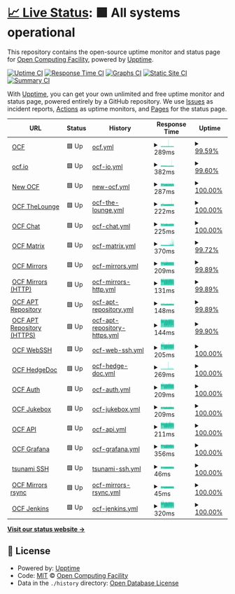 # [📈 Live Status](https://ocf.github.io/ocfuptime): <!--live status--> **🟩 All systems operational**

This repository contains the open-source uptime monitor and status page for [Open Computing Facility](https://ocf.berkeley.edu), powered by [Upptime](https://github.com/upptime/upptime).

[![Uptime CI](https://github.com/ocf/ocfuptime/workflows/Uptime%20CI/badge.svg)](https://github.com/ocf/ocfuptime/actions?query=workflow%3A%22Uptime+CI%22)
[![Response Time CI](https://github.com/ocf/ocfuptime/workflows/Response%20Time%20CI/badge.svg)](https://github.com/ocf/ocfuptime/actions?query=workflow%3A%22Response+Time+CI%22)
[![Graphs CI](https://github.com/ocf/ocfuptime/workflows/Graphs%20CI/badge.svg)](https://github.com/ocf/ocfuptime/actions?query=workflow%3A%22Graphs+CI%22)
[![Static Site CI](https://github.com/ocf/ocfuptime/workflows/Static%20Site%20CI/badge.svg)](https://github.com/ocf/ocfuptime/actions?query=workflow%3A%22Static+Site+CI%22)
[![Summary CI](https://github.com/ocf/ocfuptime/workflows/Summary%20CI/badge.svg)](https://github.com/ocf/ocfuptime/actions?query=workflow%3A%22Summary+CI%22)

With [Upptime](https://upptime.js.org), you can get your own unlimited and free uptime monitor and status page, powered entirely by a GitHub repository. We use [Issues](https://github.com/ocf/ocfuptime/issues) as incident reports, [Actions](https://github.com/ocf/ocfuptime/actions) as uptime monitors, and [Pages](https://ocf.github.io/ocfuptime) for the status page.

<!--start: status pages-->
<!-- This summary is generated by Upptime (https://github.com/upptime/upptime) -->
<!-- Do not edit this manually, your changes will be overwritten -->
<!-- prettier-ignore -->
| URL | Status | History | Response Time | Uptime |
| --- | ------ | ------- | ------------- | ------ |
| <img alt="" src="https://favicons.githubusercontent.com/www.ocf.berkeley.edu" height="13"> [OCF](https://www.ocf.berkeley.edu) | 🟩 Up | [ocf.yml](https://github.com/ocf/ocfuptime/commits/HEAD/history/ocf.yml) | <details><summary><img alt="Response time graph" src="./graphs/ocf/response-time-week.png" height="20"> 289ms</summary><br><a href="https://ocf.github.io/ocfuptime/history/ocf"><img alt="Response time 292" src="https://img.shields.io/endpoint?url=https%3A%2F%2Fraw.githubusercontent.com%2Focf%2Focfuptime%2FHEAD%2Fapi%2Focf%2Fresponse-time.json"></a><br><a href="https://ocf.github.io/ocfuptime/history/ocf"><img alt="24-hour response time 273" src="https://img.shields.io/endpoint?url=https%3A%2F%2Fraw.githubusercontent.com%2Focf%2Focfuptime%2FHEAD%2Fapi%2Focf%2Fresponse-time-day.json"></a><br><a href="https://ocf.github.io/ocfuptime/history/ocf"><img alt="7-day response time 289" src="https://img.shields.io/endpoint?url=https%3A%2F%2Fraw.githubusercontent.com%2Focf%2Focfuptime%2FHEAD%2Fapi%2Focf%2Fresponse-time-week.json"></a><br><a href="https://ocf.github.io/ocfuptime/history/ocf"><img alt="30-day response time 292" src="https://img.shields.io/endpoint?url=https%3A%2F%2Fraw.githubusercontent.com%2Focf%2Focfuptime%2FHEAD%2Fapi%2Focf%2Fresponse-time-month.json"></a><br><a href="https://ocf.github.io/ocfuptime/history/ocf"><img alt="1-year response time 292" src="https://img.shields.io/endpoint?url=https%3A%2F%2Fraw.githubusercontent.com%2Focf%2Focfuptime%2FHEAD%2Fapi%2Focf%2Fresponse-time-year.json"></a></details> | <details><summary><a href="https://ocf.github.io/ocfuptime/history/ocf">99.59%</a></summary><a href="https://ocf.github.io/ocfuptime/history/ocf"><img alt="All-time uptime 99.77%" src="https://img.shields.io/endpoint?url=https%3A%2F%2Fraw.githubusercontent.com%2Focf%2Focfuptime%2FHEAD%2Fapi%2Focf%2Fuptime.json"></a><br><a href="https://ocf.github.io/ocfuptime/history/ocf"><img alt="24-hour uptime 100.00%" src="https://img.shields.io/endpoint?url=https%3A%2F%2Fraw.githubusercontent.com%2Focf%2Focfuptime%2FHEAD%2Fapi%2Focf%2Fuptime-day.json"></a><br><a href="https://ocf.github.io/ocfuptime/history/ocf"><img alt="7-day uptime 99.59%" src="https://img.shields.io/endpoint?url=https%3A%2F%2Fraw.githubusercontent.com%2Focf%2Focfuptime%2FHEAD%2Fapi%2Focf%2Fuptime-week.json"></a><br><a href="https://ocf.github.io/ocfuptime/history/ocf"><img alt="30-day uptime 99.77%" src="https://img.shields.io/endpoint?url=https%3A%2F%2Fraw.githubusercontent.com%2Focf%2Focfuptime%2FHEAD%2Fapi%2Focf%2Fuptime-month.json"></a><br><a href="https://ocf.github.io/ocfuptime/history/ocf"><img alt="1-year uptime 99.77%" src="https://img.shields.io/endpoint?url=https%3A%2F%2Fraw.githubusercontent.com%2Focf%2Focfuptime%2FHEAD%2Fapi%2Focf%2Fuptime-year.json"></a></details>
| <img alt="" src="https://favicons.githubusercontent.com/ocf.io" height="13"> [ocf.io](https://ocf.io) | 🟩 Up | [ocf-io.yml](https://github.com/ocf/ocfuptime/commits/HEAD/history/ocf-io.yml) | <details><summary><img alt="Response time graph" src="./graphs/ocf-io/response-time-week.png" height="20"> 382ms</summary><br><a href="https://ocf.github.io/ocfuptime/history/ocf-io"><img alt="Response time 388" src="https://img.shields.io/endpoint?url=https%3A%2F%2Fraw.githubusercontent.com%2Focf%2Focfuptime%2FHEAD%2Fapi%2Focf-io%2Fresponse-time.json"></a><br><a href="https://ocf.github.io/ocfuptime/history/ocf-io"><img alt="24-hour response time 355" src="https://img.shields.io/endpoint?url=https%3A%2F%2Fraw.githubusercontent.com%2Focf%2Focfuptime%2FHEAD%2Fapi%2Focf-io%2Fresponse-time-day.json"></a><br><a href="https://ocf.github.io/ocfuptime/history/ocf-io"><img alt="7-day response time 382" src="https://img.shields.io/endpoint?url=https%3A%2F%2Fraw.githubusercontent.com%2Focf%2Focfuptime%2FHEAD%2Fapi%2Focf-io%2Fresponse-time-week.json"></a><br><a href="https://ocf.github.io/ocfuptime/history/ocf-io"><img alt="30-day response time 388" src="https://img.shields.io/endpoint?url=https%3A%2F%2Fraw.githubusercontent.com%2Focf%2Focfuptime%2FHEAD%2Fapi%2Focf-io%2Fresponse-time-month.json"></a><br><a href="https://ocf.github.io/ocfuptime/history/ocf-io"><img alt="1-year response time 388" src="https://img.shields.io/endpoint?url=https%3A%2F%2Fraw.githubusercontent.com%2Focf%2Focfuptime%2FHEAD%2Fapi%2Focf-io%2Fresponse-time-year.json"></a></details> | <details><summary><a href="https://ocf.github.io/ocfuptime/history/ocf-io">99.60%</a></summary><a href="https://ocf.github.io/ocfuptime/history/ocf-io"><img alt="All-time uptime 99.78%" src="https://img.shields.io/endpoint?url=https%3A%2F%2Fraw.githubusercontent.com%2Focf%2Focfuptime%2FHEAD%2Fapi%2Focf-io%2Fuptime.json"></a><br><a href="https://ocf.github.io/ocfuptime/history/ocf-io"><img alt="24-hour uptime 100.00%" src="https://img.shields.io/endpoint?url=https%3A%2F%2Fraw.githubusercontent.com%2Focf%2Focfuptime%2FHEAD%2Fapi%2Focf-io%2Fuptime-day.json"></a><br><a href="https://ocf.github.io/ocfuptime/history/ocf-io"><img alt="7-day uptime 99.60%" src="https://img.shields.io/endpoint?url=https%3A%2F%2Fraw.githubusercontent.com%2Focf%2Focfuptime%2FHEAD%2Fapi%2Focf-io%2Fuptime-week.json"></a><br><a href="https://ocf.github.io/ocfuptime/history/ocf-io"><img alt="30-day uptime 99.78%" src="https://img.shields.io/endpoint?url=https%3A%2F%2Fraw.githubusercontent.com%2Focf%2Focfuptime%2FHEAD%2Fapi%2Focf-io%2Fuptime-month.json"></a><br><a href="https://ocf.github.io/ocfuptime/history/ocf-io"><img alt="1-year uptime 99.78%" src="https://img.shields.io/endpoint?url=https%3A%2F%2Fraw.githubusercontent.com%2Focf%2Focfuptime%2FHEAD%2Fapi%2Focf-io%2Fuptime-year.json"></a></details>
| <img alt="" src="https://favicons.githubusercontent.com/new.ocf.berkeley.edu" height="13"> [New OCF](https://new.ocf.berkeley.edu) | 🟩 Up | [new-ocf.yml](https://github.com/ocf/ocfuptime/commits/HEAD/history/new-ocf.yml) | <details><summary><img alt="Response time graph" src="./graphs/new-ocf/response-time-week.png" height="20"> 287ms</summary><br><a href="https://ocf.github.io/ocfuptime/history/new-ocf"><img alt="Response time 296" src="https://img.shields.io/endpoint?url=https%3A%2F%2Fraw.githubusercontent.com%2Focf%2Focfuptime%2FHEAD%2Fapi%2Fnew-ocf%2Fresponse-time.json"></a><br><a href="https://ocf.github.io/ocfuptime/history/new-ocf"><img alt="24-hour response time 283" src="https://img.shields.io/endpoint?url=https%3A%2F%2Fraw.githubusercontent.com%2Focf%2Focfuptime%2FHEAD%2Fapi%2Fnew-ocf%2Fresponse-time-day.json"></a><br><a href="https://ocf.github.io/ocfuptime/history/new-ocf"><img alt="7-day response time 287" src="https://img.shields.io/endpoint?url=https%3A%2F%2Fraw.githubusercontent.com%2Focf%2Focfuptime%2FHEAD%2Fapi%2Fnew-ocf%2Fresponse-time-week.json"></a><br><a href="https://ocf.github.io/ocfuptime/history/new-ocf"><img alt="30-day response time 296" src="https://img.shields.io/endpoint?url=https%3A%2F%2Fraw.githubusercontent.com%2Focf%2Focfuptime%2FHEAD%2Fapi%2Fnew-ocf%2Fresponse-time-month.json"></a><br><a href="https://ocf.github.io/ocfuptime/history/new-ocf"><img alt="1-year response time 296" src="https://img.shields.io/endpoint?url=https%3A%2F%2Fraw.githubusercontent.com%2Focf%2Focfuptime%2FHEAD%2Fapi%2Fnew-ocf%2Fresponse-time-year.json"></a></details> | <details><summary><a href="https://ocf.github.io/ocfuptime/history/new-ocf">100.00%</a></summary><a href="https://ocf.github.io/ocfuptime/history/new-ocf"><img alt="All-time uptime 100.00%" src="https://img.shields.io/endpoint?url=https%3A%2F%2Fraw.githubusercontent.com%2Focf%2Focfuptime%2FHEAD%2Fapi%2Fnew-ocf%2Fuptime.json"></a><br><a href="https://ocf.github.io/ocfuptime/history/new-ocf"><img alt="24-hour uptime 100.00%" src="https://img.shields.io/endpoint?url=https%3A%2F%2Fraw.githubusercontent.com%2Focf%2Focfuptime%2FHEAD%2Fapi%2Fnew-ocf%2Fuptime-day.json"></a><br><a href="https://ocf.github.io/ocfuptime/history/new-ocf"><img alt="7-day uptime 100.00%" src="https://img.shields.io/endpoint?url=https%3A%2F%2Fraw.githubusercontent.com%2Focf%2Focfuptime%2FHEAD%2Fapi%2Fnew-ocf%2Fuptime-week.json"></a><br><a href="https://ocf.github.io/ocfuptime/history/new-ocf"><img alt="30-day uptime 100.00%" src="https://img.shields.io/endpoint?url=https%3A%2F%2Fraw.githubusercontent.com%2Focf%2Focfuptime%2FHEAD%2Fapi%2Fnew-ocf%2Fuptime-month.json"></a><br><a href="https://ocf.github.io/ocfuptime/history/new-ocf"><img alt="1-year uptime 100.00%" src="https://img.shields.io/endpoint?url=https%3A%2F%2Fraw.githubusercontent.com%2Focf%2Focfuptime%2FHEAD%2Fapi%2Fnew-ocf%2Fuptime-year.json"></a></details>
| <img alt="" src="https://favicons.githubusercontent.com/irc.ocf.berkeley.edu" height="13"> [OCF TheLounge](https://irc.ocf.berkeley.edu) | 🟩 Up | [ocf-the-lounge.yml](https://github.com/ocf/ocfuptime/commits/HEAD/history/ocf-the-lounge.yml) | <details><summary><img alt="Response time graph" src="./graphs/ocf-the-lounge/response-time-week.png" height="20"> 222ms</summary><br><a href="https://ocf.github.io/ocfuptime/history/ocf-the-lounge"><img alt="Response time 228" src="https://img.shields.io/endpoint?url=https%3A%2F%2Fraw.githubusercontent.com%2Focf%2Focfuptime%2FHEAD%2Fapi%2Focf-the-lounge%2Fresponse-time.json"></a><br><a href="https://ocf.github.io/ocfuptime/history/ocf-the-lounge"><img alt="24-hour response time 206" src="https://img.shields.io/endpoint?url=https%3A%2F%2Fraw.githubusercontent.com%2Focf%2Focfuptime%2FHEAD%2Fapi%2Focf-the-lounge%2Fresponse-time-day.json"></a><br><a href="https://ocf.github.io/ocfuptime/history/ocf-the-lounge"><img alt="7-day response time 222" src="https://img.shields.io/endpoint?url=https%3A%2F%2Fraw.githubusercontent.com%2Focf%2Focfuptime%2FHEAD%2Fapi%2Focf-the-lounge%2Fresponse-time-week.json"></a><br><a href="https://ocf.github.io/ocfuptime/history/ocf-the-lounge"><img alt="30-day response time 228" src="https://img.shields.io/endpoint?url=https%3A%2F%2Fraw.githubusercontent.com%2Focf%2Focfuptime%2FHEAD%2Fapi%2Focf-the-lounge%2Fresponse-time-month.json"></a><br><a href="https://ocf.github.io/ocfuptime/history/ocf-the-lounge"><img alt="1-year response time 228" src="https://img.shields.io/endpoint?url=https%3A%2F%2Fraw.githubusercontent.com%2Focf%2Focfuptime%2FHEAD%2Fapi%2Focf-the-lounge%2Fresponse-time-year.json"></a></details> | <details><summary><a href="https://ocf.github.io/ocfuptime/history/ocf-the-lounge">100.00%</a></summary><a href="https://ocf.github.io/ocfuptime/history/ocf-the-lounge"><img alt="All-time uptime 100.00%" src="https://img.shields.io/endpoint?url=https%3A%2F%2Fraw.githubusercontent.com%2Focf%2Focfuptime%2FHEAD%2Fapi%2Focf-the-lounge%2Fuptime.json"></a><br><a href="https://ocf.github.io/ocfuptime/history/ocf-the-lounge"><img alt="24-hour uptime 100.00%" src="https://img.shields.io/endpoint?url=https%3A%2F%2Fraw.githubusercontent.com%2Focf%2Focfuptime%2FHEAD%2Fapi%2Focf-the-lounge%2Fuptime-day.json"></a><br><a href="https://ocf.github.io/ocfuptime/history/ocf-the-lounge"><img alt="7-day uptime 100.00%" src="https://img.shields.io/endpoint?url=https%3A%2F%2Fraw.githubusercontent.com%2Focf%2Focfuptime%2FHEAD%2Fapi%2Focf-the-lounge%2Fuptime-week.json"></a><br><a href="https://ocf.github.io/ocfuptime/history/ocf-the-lounge"><img alt="30-day uptime 100.00%" src="https://img.shields.io/endpoint?url=https%3A%2F%2Fraw.githubusercontent.com%2Focf%2Focfuptime%2FHEAD%2Fapi%2Focf-the-lounge%2Fuptime-month.json"></a><br><a href="https://ocf.github.io/ocfuptime/history/ocf-the-lounge"><img alt="1-year uptime 100.00%" src="https://img.shields.io/endpoint?url=https%3A%2F%2Fraw.githubusercontent.com%2Focf%2Focfuptime%2FHEAD%2Fapi%2Focf-the-lounge%2Fuptime-year.json"></a></details>
| <img alt="" src="https://favicons.githubusercontent.com/chat.ocf.berkeley.edu" height="13"> [OCF Chat](https://chat.ocf.berkeley.edu) | 🟩 Up | [ocf-chat.yml](https://github.com/ocf/ocfuptime/commits/HEAD/history/ocf-chat.yml) | <details><summary><img alt="Response time graph" src="./graphs/ocf-chat/response-time-week.png" height="20"> 225ms</summary><br><a href="https://ocf.github.io/ocfuptime/history/ocf-chat"><img alt="Response time 230" src="https://img.shields.io/endpoint?url=https%3A%2F%2Fraw.githubusercontent.com%2Focf%2Focfuptime%2FHEAD%2Fapi%2Focf-chat%2Fresponse-time.json"></a><br><a href="https://ocf.github.io/ocfuptime/history/ocf-chat"><img alt="24-hour response time 217" src="https://img.shields.io/endpoint?url=https%3A%2F%2Fraw.githubusercontent.com%2Focf%2Focfuptime%2FHEAD%2Fapi%2Focf-chat%2Fresponse-time-day.json"></a><br><a href="https://ocf.github.io/ocfuptime/history/ocf-chat"><img alt="7-day response time 225" src="https://img.shields.io/endpoint?url=https%3A%2F%2Fraw.githubusercontent.com%2Focf%2Focfuptime%2FHEAD%2Fapi%2Focf-chat%2Fresponse-time-week.json"></a><br><a href="https://ocf.github.io/ocfuptime/history/ocf-chat"><img alt="30-day response time 230" src="https://img.shields.io/endpoint?url=https%3A%2F%2Fraw.githubusercontent.com%2Focf%2Focfuptime%2FHEAD%2Fapi%2Focf-chat%2Fresponse-time-month.json"></a><br><a href="https://ocf.github.io/ocfuptime/history/ocf-chat"><img alt="1-year response time 230" src="https://img.shields.io/endpoint?url=https%3A%2F%2Fraw.githubusercontent.com%2Focf%2Focfuptime%2FHEAD%2Fapi%2Focf-chat%2Fresponse-time-year.json"></a></details> | <details><summary><a href="https://ocf.github.io/ocfuptime/history/ocf-chat">100.00%</a></summary><a href="https://ocf.github.io/ocfuptime/history/ocf-chat"><img alt="All-time uptime 100.00%" src="https://img.shields.io/endpoint?url=https%3A%2F%2Fraw.githubusercontent.com%2Focf%2Focfuptime%2FHEAD%2Fapi%2Focf-chat%2Fuptime.json"></a><br><a href="https://ocf.github.io/ocfuptime/history/ocf-chat"><img alt="24-hour uptime 100.00%" src="https://img.shields.io/endpoint?url=https%3A%2F%2Fraw.githubusercontent.com%2Focf%2Focfuptime%2FHEAD%2Fapi%2Focf-chat%2Fuptime-day.json"></a><br><a href="https://ocf.github.io/ocfuptime/history/ocf-chat"><img alt="7-day uptime 100.00%" src="https://img.shields.io/endpoint?url=https%3A%2F%2Fraw.githubusercontent.com%2Focf%2Focfuptime%2FHEAD%2Fapi%2Focf-chat%2Fuptime-week.json"></a><br><a href="https://ocf.github.io/ocfuptime/history/ocf-chat"><img alt="30-day uptime 100.00%" src="https://img.shields.io/endpoint?url=https%3A%2F%2Fraw.githubusercontent.com%2Focf%2Focfuptime%2FHEAD%2Fapi%2Focf-chat%2Fuptime-month.json"></a><br><a href="https://ocf.github.io/ocfuptime/history/ocf-chat"><img alt="1-year uptime 100.00%" src="https://img.shields.io/endpoint?url=https%3A%2F%2Fraw.githubusercontent.com%2Focf%2Focfuptime%2FHEAD%2Fapi%2Focf-chat%2Fuptime-year.json"></a></details>
| <img alt="" src="https://favicons.githubusercontent.com/matrix.ocf.berkeley.edu" height="13"> [OCF Matrix](https://matrix.ocf.berkeley.edu) | 🟩 Up | [ocf-matrix.yml](https://github.com/ocf/ocfuptime/commits/HEAD/history/ocf-matrix.yml) | <details><summary><img alt="Response time graph" src="./graphs/ocf-matrix/response-time-week.png" height="20"> 370ms</summary><br><a href="https://ocf.github.io/ocfuptime/history/ocf-matrix"><img alt="Response time 359" src="https://img.shields.io/endpoint?url=https%3A%2F%2Fraw.githubusercontent.com%2Focf%2Focfuptime%2FHEAD%2Fapi%2Focf-matrix%2Fresponse-time.json"></a><br><a href="https://ocf.github.io/ocfuptime/history/ocf-matrix"><img alt="24-hour response time 477" src="https://img.shields.io/endpoint?url=https%3A%2F%2Fraw.githubusercontent.com%2Focf%2Focfuptime%2FHEAD%2Fapi%2Focf-matrix%2Fresponse-time-day.json"></a><br><a href="https://ocf.github.io/ocfuptime/history/ocf-matrix"><img alt="7-day response time 370" src="https://img.shields.io/endpoint?url=https%3A%2F%2Fraw.githubusercontent.com%2Focf%2Focfuptime%2FHEAD%2Fapi%2Focf-matrix%2Fresponse-time-week.json"></a><br><a href="https://ocf.github.io/ocfuptime/history/ocf-matrix"><img alt="30-day response time 359" src="https://img.shields.io/endpoint?url=https%3A%2F%2Fraw.githubusercontent.com%2Focf%2Focfuptime%2FHEAD%2Fapi%2Focf-matrix%2Fresponse-time-month.json"></a><br><a href="https://ocf.github.io/ocfuptime/history/ocf-matrix"><img alt="1-year response time 359" src="https://img.shields.io/endpoint?url=https%3A%2F%2Fraw.githubusercontent.com%2Focf%2Focfuptime%2FHEAD%2Fapi%2Focf-matrix%2Fresponse-time-year.json"></a></details> | <details><summary><a href="https://ocf.github.io/ocfuptime/history/ocf-matrix">99.72%</a></summary><a href="https://ocf.github.io/ocfuptime/history/ocf-matrix"><img alt="All-time uptime 99.85%" src="https://img.shields.io/endpoint?url=https%3A%2F%2Fraw.githubusercontent.com%2Focf%2Focfuptime%2FHEAD%2Fapi%2Focf-matrix%2Fuptime.json"></a><br><a href="https://ocf.github.io/ocfuptime/history/ocf-matrix"><img alt="24-hour uptime 100.00%" src="https://img.shields.io/endpoint?url=https%3A%2F%2Fraw.githubusercontent.com%2Focf%2Focfuptime%2FHEAD%2Fapi%2Focf-matrix%2Fuptime-day.json"></a><br><a href="https://ocf.github.io/ocfuptime/history/ocf-matrix"><img alt="7-day uptime 99.72%" src="https://img.shields.io/endpoint?url=https%3A%2F%2Fraw.githubusercontent.com%2Focf%2Focfuptime%2FHEAD%2Fapi%2Focf-matrix%2Fuptime-week.json"></a><br><a href="https://ocf.github.io/ocfuptime/history/ocf-matrix"><img alt="30-day uptime 99.85%" src="https://img.shields.io/endpoint?url=https%3A%2F%2Fraw.githubusercontent.com%2Focf%2Focfuptime%2FHEAD%2Fapi%2Focf-matrix%2Fuptime-month.json"></a><br><a href="https://ocf.github.io/ocfuptime/history/ocf-matrix"><img alt="1-year uptime 99.85%" src="https://img.shields.io/endpoint?url=https%3A%2F%2Fraw.githubusercontent.com%2Focf%2Focfuptime%2FHEAD%2Fapi%2Focf-matrix%2Fuptime-year.json"></a></details>
| <img alt="" src="https://favicons.githubusercontent.com/mirrors.ocf.berkeley.edu" height="13"> [OCF Mirrors](https://mirrors.ocf.berkeley.edu) | 🟩 Up | [ocf-mirrors.yml](https://github.com/ocf/ocfuptime/commits/HEAD/history/ocf-mirrors.yml) | <details><summary><img alt="Response time graph" src="./graphs/ocf-mirrors/response-time-week.png" height="20"> 209ms</summary><br><a href="https://ocf.github.io/ocfuptime/history/ocf-mirrors"><img alt="Response time 216" src="https://img.shields.io/endpoint?url=https%3A%2F%2Fraw.githubusercontent.com%2Focf%2Focfuptime%2FHEAD%2Fapi%2Focf-mirrors%2Fresponse-time.json"></a><br><a href="https://ocf.github.io/ocfuptime/history/ocf-mirrors"><img alt="24-hour response time 204" src="https://img.shields.io/endpoint?url=https%3A%2F%2Fraw.githubusercontent.com%2Focf%2Focfuptime%2FHEAD%2Fapi%2Focf-mirrors%2Fresponse-time-day.json"></a><br><a href="https://ocf.github.io/ocfuptime/history/ocf-mirrors"><img alt="7-day response time 209" src="https://img.shields.io/endpoint?url=https%3A%2F%2Fraw.githubusercontent.com%2Focf%2Focfuptime%2FHEAD%2Fapi%2Focf-mirrors%2Fresponse-time-week.json"></a><br><a href="https://ocf.github.io/ocfuptime/history/ocf-mirrors"><img alt="30-day response time 216" src="https://img.shields.io/endpoint?url=https%3A%2F%2Fraw.githubusercontent.com%2Focf%2Focfuptime%2FHEAD%2Fapi%2Focf-mirrors%2Fresponse-time-month.json"></a><br><a href="https://ocf.github.io/ocfuptime/history/ocf-mirrors"><img alt="1-year response time 216" src="https://img.shields.io/endpoint?url=https%3A%2F%2Fraw.githubusercontent.com%2Focf%2Focfuptime%2FHEAD%2Fapi%2Focf-mirrors%2Fresponse-time-year.json"></a></details> | <details><summary><a href="https://ocf.github.io/ocfuptime/history/ocf-mirrors">99.89%</a></summary><a href="https://ocf.github.io/ocfuptime/history/ocf-mirrors"><img alt="All-time uptime 99.94%" src="https://img.shields.io/endpoint?url=https%3A%2F%2Fraw.githubusercontent.com%2Focf%2Focfuptime%2FHEAD%2Fapi%2Focf-mirrors%2Fuptime.json"></a><br><a href="https://ocf.github.io/ocfuptime/history/ocf-mirrors"><img alt="24-hour uptime 100.00%" src="https://img.shields.io/endpoint?url=https%3A%2F%2Fraw.githubusercontent.com%2Focf%2Focfuptime%2FHEAD%2Fapi%2Focf-mirrors%2Fuptime-day.json"></a><br><a href="https://ocf.github.io/ocfuptime/history/ocf-mirrors"><img alt="7-day uptime 99.89%" src="https://img.shields.io/endpoint?url=https%3A%2F%2Fraw.githubusercontent.com%2Focf%2Focfuptime%2FHEAD%2Fapi%2Focf-mirrors%2Fuptime-week.json"></a><br><a href="https://ocf.github.io/ocfuptime/history/ocf-mirrors"><img alt="30-day uptime 99.94%" src="https://img.shields.io/endpoint?url=https%3A%2F%2Fraw.githubusercontent.com%2Focf%2Focfuptime%2FHEAD%2Fapi%2Focf-mirrors%2Fuptime-month.json"></a><br><a href="https://ocf.github.io/ocfuptime/history/ocf-mirrors"><img alt="1-year uptime 99.94%" src="https://img.shields.io/endpoint?url=https%3A%2F%2Fraw.githubusercontent.com%2Focf%2Focfuptime%2FHEAD%2Fapi%2Focf-mirrors%2Fuptime-year.json"></a></details>
| <img alt="" src="https://favicons.githubusercontent.com/mirrors.ocf.berkeley.edu" height="13"> [OCF Mirrors (HTTP)](http://mirrors.ocf.berkeley.edu) | 🟩 Up | [ocf-mirrors-http.yml](https://github.com/ocf/ocfuptime/commits/HEAD/history/ocf-mirrors-http.yml) | <details><summary><img alt="Response time graph" src="./graphs/ocf-mirrors-http/response-time-week.png" height="20"> 131ms</summary><br><a href="https://ocf.github.io/ocfuptime/history/ocf-mirrors-http"><img alt="Response time 136" src="https://img.shields.io/endpoint?url=https%3A%2F%2Fraw.githubusercontent.com%2Focf%2Focfuptime%2FHEAD%2Fapi%2Focf-mirrors-http%2Fresponse-time.json"></a><br><a href="https://ocf.github.io/ocfuptime/history/ocf-mirrors-http"><img alt="24-hour response time 127" src="https://img.shields.io/endpoint?url=https%3A%2F%2Fraw.githubusercontent.com%2Focf%2Focfuptime%2FHEAD%2Fapi%2Focf-mirrors-http%2Fresponse-time-day.json"></a><br><a href="https://ocf.github.io/ocfuptime/history/ocf-mirrors-http"><img alt="7-day response time 131" src="https://img.shields.io/endpoint?url=https%3A%2F%2Fraw.githubusercontent.com%2Focf%2Focfuptime%2FHEAD%2Fapi%2Focf-mirrors-http%2Fresponse-time-week.json"></a><br><a href="https://ocf.github.io/ocfuptime/history/ocf-mirrors-http"><img alt="30-day response time 136" src="https://img.shields.io/endpoint?url=https%3A%2F%2Fraw.githubusercontent.com%2Focf%2Focfuptime%2FHEAD%2Fapi%2Focf-mirrors-http%2Fresponse-time-month.json"></a><br><a href="https://ocf.github.io/ocfuptime/history/ocf-mirrors-http"><img alt="1-year response time 136" src="https://img.shields.io/endpoint?url=https%3A%2F%2Fraw.githubusercontent.com%2Focf%2Focfuptime%2FHEAD%2Fapi%2Focf-mirrors-http%2Fresponse-time-year.json"></a></details> | <details><summary><a href="https://ocf.github.io/ocfuptime/history/ocf-mirrors-http">99.89%</a></summary><a href="https://ocf.github.io/ocfuptime/history/ocf-mirrors-http"><img alt="All-time uptime 99.94%" src="https://img.shields.io/endpoint?url=https%3A%2F%2Fraw.githubusercontent.com%2Focf%2Focfuptime%2FHEAD%2Fapi%2Focf-mirrors-http%2Fuptime.json"></a><br><a href="https://ocf.github.io/ocfuptime/history/ocf-mirrors-http"><img alt="24-hour uptime 100.00%" src="https://img.shields.io/endpoint?url=https%3A%2F%2Fraw.githubusercontent.com%2Focf%2Focfuptime%2FHEAD%2Fapi%2Focf-mirrors-http%2Fuptime-day.json"></a><br><a href="https://ocf.github.io/ocfuptime/history/ocf-mirrors-http"><img alt="7-day uptime 99.89%" src="https://img.shields.io/endpoint?url=https%3A%2F%2Fraw.githubusercontent.com%2Focf%2Focfuptime%2FHEAD%2Fapi%2Focf-mirrors-http%2Fuptime-week.json"></a><br><a href="https://ocf.github.io/ocfuptime/history/ocf-mirrors-http"><img alt="30-day uptime 99.94%" src="https://img.shields.io/endpoint?url=https%3A%2F%2Fraw.githubusercontent.com%2Focf%2Focfuptime%2FHEAD%2Fapi%2Focf-mirrors-http%2Fuptime-month.json"></a><br><a href="https://ocf.github.io/ocfuptime/history/ocf-mirrors-http"><img alt="1-year uptime 99.94%" src="https://img.shields.io/endpoint?url=https%3A%2F%2Fraw.githubusercontent.com%2Focf%2Focfuptime%2FHEAD%2Fapi%2Focf-mirrors-http%2Fuptime-year.json"></a></details>
| <img alt="" src="https://favicons.githubusercontent.com/apt.ocf.berkeley.edu" height="13"> [OCF APT Repository](http://apt.ocf.berkeley.edu) | 🟩 Up | [ocf-apt-repository.yml](https://github.com/ocf/ocfuptime/commits/HEAD/history/ocf-apt-repository.yml) | <details><summary><img alt="Response time graph" src="./graphs/ocf-apt-repository/response-time-week.png" height="20"> 148ms</summary><br><a href="https://ocf.github.io/ocfuptime/history/ocf-apt-repository"><img alt="Response time 153" src="https://img.shields.io/endpoint?url=https%3A%2F%2Fraw.githubusercontent.com%2Focf%2Focfuptime%2FHEAD%2Fapi%2Focf-apt-repository%2Fresponse-time.json"></a><br><a href="https://ocf.github.io/ocfuptime/history/ocf-apt-repository"><img alt="24-hour response time 143" src="https://img.shields.io/endpoint?url=https%3A%2F%2Fraw.githubusercontent.com%2Focf%2Focfuptime%2FHEAD%2Fapi%2Focf-apt-repository%2Fresponse-time-day.json"></a><br><a href="https://ocf.github.io/ocfuptime/history/ocf-apt-repository"><img alt="7-day response time 148" src="https://img.shields.io/endpoint?url=https%3A%2F%2Fraw.githubusercontent.com%2Focf%2Focfuptime%2FHEAD%2Fapi%2Focf-apt-repository%2Fresponse-time-week.json"></a><br><a href="https://ocf.github.io/ocfuptime/history/ocf-apt-repository"><img alt="30-day response time 153" src="https://img.shields.io/endpoint?url=https%3A%2F%2Fraw.githubusercontent.com%2Focf%2Focfuptime%2FHEAD%2Fapi%2Focf-apt-repository%2Fresponse-time-month.json"></a><br><a href="https://ocf.github.io/ocfuptime/history/ocf-apt-repository"><img alt="1-year response time 153" src="https://img.shields.io/endpoint?url=https%3A%2F%2Fraw.githubusercontent.com%2Focf%2Focfuptime%2FHEAD%2Fapi%2Focf-apt-repository%2Fresponse-time-year.json"></a></details> | <details><summary><a href="https://ocf.github.io/ocfuptime/history/ocf-apt-repository">99.89%</a></summary><a href="https://ocf.github.io/ocfuptime/history/ocf-apt-repository"><img alt="All-time uptime 99.94%" src="https://img.shields.io/endpoint?url=https%3A%2F%2Fraw.githubusercontent.com%2Focf%2Focfuptime%2FHEAD%2Fapi%2Focf-apt-repository%2Fuptime.json"></a><br><a href="https://ocf.github.io/ocfuptime/history/ocf-apt-repository"><img alt="24-hour uptime 100.00%" src="https://img.shields.io/endpoint?url=https%3A%2F%2Fraw.githubusercontent.com%2Focf%2Focfuptime%2FHEAD%2Fapi%2Focf-apt-repository%2Fuptime-day.json"></a><br><a href="https://ocf.github.io/ocfuptime/history/ocf-apt-repository"><img alt="7-day uptime 99.89%" src="https://img.shields.io/endpoint?url=https%3A%2F%2Fraw.githubusercontent.com%2Focf%2Focfuptime%2FHEAD%2Fapi%2Focf-apt-repository%2Fuptime-week.json"></a><br><a href="https://ocf.github.io/ocfuptime/history/ocf-apt-repository"><img alt="30-day uptime 99.94%" src="https://img.shields.io/endpoint?url=https%3A%2F%2Fraw.githubusercontent.com%2Focf%2Focfuptime%2FHEAD%2Fapi%2Focf-apt-repository%2Fuptime-month.json"></a><br><a href="https://ocf.github.io/ocfuptime/history/ocf-apt-repository"><img alt="1-year uptime 99.94%" src="https://img.shields.io/endpoint?url=https%3A%2F%2Fraw.githubusercontent.com%2Focf%2Focfuptime%2FHEAD%2Fapi%2Focf-apt-repository%2Fuptime-year.json"></a></details>
| <img alt="" src="https://favicons.githubusercontent.com/apt.ocf.berkeley.edu" height="13"> [OCF APT Repository (HTTPS)](https://apt.ocf.berkeley.edu) | 🟩 Up | [ocf-apt-repository-https.yml](https://github.com/ocf/ocfuptime/commits/HEAD/history/ocf-apt-repository-https.yml) | <details><summary><img alt="Response time graph" src="./graphs/ocf-apt-repository-https/response-time-week.png" height="20"> 144ms</summary><br><a href="https://ocf.github.io/ocfuptime/history/ocf-apt-repository-https"><img alt="Response time 148" src="https://img.shields.io/endpoint?url=https%3A%2F%2Fraw.githubusercontent.com%2Focf%2Focfuptime%2FHEAD%2Fapi%2Focf-apt-repository-https%2Fresponse-time.json"></a><br><a href="https://ocf.github.io/ocfuptime/history/ocf-apt-repository-https"><img alt="24-hour response time 138" src="https://img.shields.io/endpoint?url=https%3A%2F%2Fraw.githubusercontent.com%2Focf%2Focfuptime%2FHEAD%2Fapi%2Focf-apt-repository-https%2Fresponse-time-day.json"></a><br><a href="https://ocf.github.io/ocfuptime/history/ocf-apt-repository-https"><img alt="7-day response time 144" src="https://img.shields.io/endpoint?url=https%3A%2F%2Fraw.githubusercontent.com%2Focf%2Focfuptime%2FHEAD%2Fapi%2Focf-apt-repository-https%2Fresponse-time-week.json"></a><br><a href="https://ocf.github.io/ocfuptime/history/ocf-apt-repository-https"><img alt="30-day response time 148" src="https://img.shields.io/endpoint?url=https%3A%2F%2Fraw.githubusercontent.com%2Focf%2Focfuptime%2FHEAD%2Fapi%2Focf-apt-repository-https%2Fresponse-time-month.json"></a><br><a href="https://ocf.github.io/ocfuptime/history/ocf-apt-repository-https"><img alt="1-year response time 148" src="https://img.shields.io/endpoint?url=https%3A%2F%2Fraw.githubusercontent.com%2Focf%2Focfuptime%2FHEAD%2Fapi%2Focf-apt-repository-https%2Fresponse-time-year.json"></a></details> | <details><summary><a href="https://ocf.github.io/ocfuptime/history/ocf-apt-repository-https">99.90%</a></summary><a href="https://ocf.github.io/ocfuptime/history/ocf-apt-repository-https"><img alt="All-time uptime 99.94%" src="https://img.shields.io/endpoint?url=https%3A%2F%2Fraw.githubusercontent.com%2Focf%2Focfuptime%2FHEAD%2Fapi%2Focf-apt-repository-https%2Fuptime.json"></a><br><a href="https://ocf.github.io/ocfuptime/history/ocf-apt-repository-https"><img alt="24-hour uptime 100.00%" src="https://img.shields.io/endpoint?url=https%3A%2F%2Fraw.githubusercontent.com%2Focf%2Focfuptime%2FHEAD%2Fapi%2Focf-apt-repository-https%2Fuptime-day.json"></a><br><a href="https://ocf.github.io/ocfuptime/history/ocf-apt-repository-https"><img alt="7-day uptime 99.90%" src="https://img.shields.io/endpoint?url=https%3A%2F%2Fraw.githubusercontent.com%2Focf%2Focfuptime%2FHEAD%2Fapi%2Focf-apt-repository-https%2Fuptime-week.json"></a><br><a href="https://ocf.github.io/ocfuptime/history/ocf-apt-repository-https"><img alt="30-day uptime 99.94%" src="https://img.shields.io/endpoint?url=https%3A%2F%2Fraw.githubusercontent.com%2Focf%2Focfuptime%2FHEAD%2Fapi%2Focf-apt-repository-https%2Fuptime-month.json"></a><br><a href="https://ocf.github.io/ocfuptime/history/ocf-apt-repository-https"><img alt="1-year uptime 99.94%" src="https://img.shields.io/endpoint?url=https%3A%2F%2Fraw.githubusercontent.com%2Focf%2Focfuptime%2FHEAD%2Fapi%2Focf-apt-repository-https%2Fuptime-year.json"></a></details>
| <img alt="" src="https://favicons.githubusercontent.com/ssh.ocf.berkeley.edu" height="13"> [OCF WebSSH](https://ssh.ocf.berkeley.edu) | 🟩 Up | [ocf-web-ssh.yml](https://github.com/ocf/ocfuptime/commits/HEAD/history/ocf-web-ssh.yml) | <details><summary><img alt="Response time graph" src="./graphs/ocf-web-ssh/response-time-week.png" height="20"> 205ms</summary><br><a href="https://ocf.github.io/ocfuptime/history/ocf-web-ssh"><img alt="Response time 211" src="https://img.shields.io/endpoint?url=https%3A%2F%2Fraw.githubusercontent.com%2Focf%2Focfuptime%2FHEAD%2Fapi%2Focf-web-ssh%2Fresponse-time.json"></a><br><a href="https://ocf.github.io/ocfuptime/history/ocf-web-ssh"><img alt="24-hour response time 199" src="https://img.shields.io/endpoint?url=https%3A%2F%2Fraw.githubusercontent.com%2Focf%2Focfuptime%2FHEAD%2Fapi%2Focf-web-ssh%2Fresponse-time-day.json"></a><br><a href="https://ocf.github.io/ocfuptime/history/ocf-web-ssh"><img alt="7-day response time 205" src="https://img.shields.io/endpoint?url=https%3A%2F%2Fraw.githubusercontent.com%2Focf%2Focfuptime%2FHEAD%2Fapi%2Focf-web-ssh%2Fresponse-time-week.json"></a><br><a href="https://ocf.github.io/ocfuptime/history/ocf-web-ssh"><img alt="30-day response time 211" src="https://img.shields.io/endpoint?url=https%3A%2F%2Fraw.githubusercontent.com%2Focf%2Focfuptime%2FHEAD%2Fapi%2Focf-web-ssh%2Fresponse-time-month.json"></a><br><a href="https://ocf.github.io/ocfuptime/history/ocf-web-ssh"><img alt="1-year response time 211" src="https://img.shields.io/endpoint?url=https%3A%2F%2Fraw.githubusercontent.com%2Focf%2Focfuptime%2FHEAD%2Fapi%2Focf-web-ssh%2Fresponse-time-year.json"></a></details> | <details><summary><a href="https://ocf.github.io/ocfuptime/history/ocf-web-ssh">100.00%</a></summary><a href="https://ocf.github.io/ocfuptime/history/ocf-web-ssh"><img alt="All-time uptime 100.00%" src="https://img.shields.io/endpoint?url=https%3A%2F%2Fraw.githubusercontent.com%2Focf%2Focfuptime%2FHEAD%2Fapi%2Focf-web-ssh%2Fuptime.json"></a><br><a href="https://ocf.github.io/ocfuptime/history/ocf-web-ssh"><img alt="24-hour uptime 100.00%" src="https://img.shields.io/endpoint?url=https%3A%2F%2Fraw.githubusercontent.com%2Focf%2Focfuptime%2FHEAD%2Fapi%2Focf-web-ssh%2Fuptime-day.json"></a><br><a href="https://ocf.github.io/ocfuptime/history/ocf-web-ssh"><img alt="7-day uptime 100.00%" src="https://img.shields.io/endpoint?url=https%3A%2F%2Fraw.githubusercontent.com%2Focf%2Focfuptime%2FHEAD%2Fapi%2Focf-web-ssh%2Fuptime-week.json"></a><br><a href="https://ocf.github.io/ocfuptime/history/ocf-web-ssh"><img alt="30-day uptime 100.00%" src="https://img.shields.io/endpoint?url=https%3A%2F%2Fraw.githubusercontent.com%2Focf%2Focfuptime%2FHEAD%2Fapi%2Focf-web-ssh%2Fuptime-month.json"></a><br><a href="https://ocf.github.io/ocfuptime/history/ocf-web-ssh"><img alt="1-year uptime 100.00%" src="https://img.shields.io/endpoint?url=https%3A%2F%2Fraw.githubusercontent.com%2Focf%2Focfuptime%2FHEAD%2Fapi%2Focf-web-ssh%2Fuptime-year.json"></a></details>
| <img alt="" src="https://favicons.githubusercontent.com/notes.ocf.berkeley.edu" height="13"> [OCF HedgeDoc](https://notes.ocf.berkeley.edu) | 🟩 Up | [ocf-hedge-doc.yml](https://github.com/ocf/ocfuptime/commits/HEAD/history/ocf-hedge-doc.yml) | <details><summary><img alt="Response time graph" src="./graphs/ocf-hedge-doc/response-time-week.png" height="20"> 269ms</summary><br><a href="https://ocf.github.io/ocfuptime/history/ocf-hedge-doc"><img alt="Response time 261" src="https://img.shields.io/endpoint?url=https%3A%2F%2Fraw.githubusercontent.com%2Focf%2Focfuptime%2FHEAD%2Fapi%2Focf-hedge-doc%2Fresponse-time.json"></a><br><a href="https://ocf.github.io/ocfuptime/history/ocf-hedge-doc"><img alt="24-hour response time 249" src="https://img.shields.io/endpoint?url=https%3A%2F%2Fraw.githubusercontent.com%2Focf%2Focfuptime%2FHEAD%2Fapi%2Focf-hedge-doc%2Fresponse-time-day.json"></a><br><a href="https://ocf.github.io/ocfuptime/history/ocf-hedge-doc"><img alt="7-day response time 269" src="https://img.shields.io/endpoint?url=https%3A%2F%2Fraw.githubusercontent.com%2Focf%2Focfuptime%2FHEAD%2Fapi%2Focf-hedge-doc%2Fresponse-time-week.json"></a><br><a href="https://ocf.github.io/ocfuptime/history/ocf-hedge-doc"><img alt="30-day response time 261" src="https://img.shields.io/endpoint?url=https%3A%2F%2Fraw.githubusercontent.com%2Focf%2Focfuptime%2FHEAD%2Fapi%2Focf-hedge-doc%2Fresponse-time-month.json"></a><br><a href="https://ocf.github.io/ocfuptime/history/ocf-hedge-doc"><img alt="1-year response time 261" src="https://img.shields.io/endpoint?url=https%3A%2F%2Fraw.githubusercontent.com%2Focf%2Focfuptime%2FHEAD%2Fapi%2Focf-hedge-doc%2Fresponse-time-year.json"></a></details> | <details><summary><a href="https://ocf.github.io/ocfuptime/history/ocf-hedge-doc">100.00%</a></summary><a href="https://ocf.github.io/ocfuptime/history/ocf-hedge-doc"><img alt="All-time uptime 100.00%" src="https://img.shields.io/endpoint?url=https%3A%2F%2Fraw.githubusercontent.com%2Focf%2Focfuptime%2FHEAD%2Fapi%2Focf-hedge-doc%2Fuptime.json"></a><br><a href="https://ocf.github.io/ocfuptime/history/ocf-hedge-doc"><img alt="24-hour uptime 100.00%" src="https://img.shields.io/endpoint?url=https%3A%2F%2Fraw.githubusercontent.com%2Focf%2Focfuptime%2FHEAD%2Fapi%2Focf-hedge-doc%2Fuptime-day.json"></a><br><a href="https://ocf.github.io/ocfuptime/history/ocf-hedge-doc"><img alt="7-day uptime 100.00%" src="https://img.shields.io/endpoint?url=https%3A%2F%2Fraw.githubusercontent.com%2Focf%2Focfuptime%2FHEAD%2Fapi%2Focf-hedge-doc%2Fuptime-week.json"></a><br><a href="https://ocf.github.io/ocfuptime/history/ocf-hedge-doc"><img alt="30-day uptime 100.00%" src="https://img.shields.io/endpoint?url=https%3A%2F%2Fraw.githubusercontent.com%2Focf%2Focfuptime%2FHEAD%2Fapi%2Focf-hedge-doc%2Fuptime-month.json"></a><br><a href="https://ocf.github.io/ocfuptime/history/ocf-hedge-doc"><img alt="1-year uptime 100.00%" src="https://img.shields.io/endpoint?url=https%3A%2F%2Fraw.githubusercontent.com%2Focf%2Focfuptime%2FHEAD%2Fapi%2Focf-hedge-doc%2Fuptime-year.json"></a></details>
| <img alt="" src="https://favicons.githubusercontent.com/auth.ocf.berkeley.edu" height="13"> [OCF Auth](https://auth.ocf.berkeley.edu) | 🟩 Up | [ocf-auth.yml](https://github.com/ocf/ocfuptime/commits/HEAD/history/ocf-auth.yml) | <details><summary><img alt="Response time graph" src="./graphs/ocf-auth/response-time-week.png" height="20"> 209ms</summary><br><a href="https://ocf.github.io/ocfuptime/history/ocf-auth"><img alt="Response time 215" src="https://img.shields.io/endpoint?url=https%3A%2F%2Fraw.githubusercontent.com%2Focf%2Focfuptime%2FHEAD%2Fapi%2Focf-auth%2Fresponse-time.json"></a><br><a href="https://ocf.github.io/ocfuptime/history/ocf-auth"><img alt="24-hour response time 201" src="https://img.shields.io/endpoint?url=https%3A%2F%2Fraw.githubusercontent.com%2Focf%2Focfuptime%2FHEAD%2Fapi%2Focf-auth%2Fresponse-time-day.json"></a><br><a href="https://ocf.github.io/ocfuptime/history/ocf-auth"><img alt="7-day response time 209" src="https://img.shields.io/endpoint?url=https%3A%2F%2Fraw.githubusercontent.com%2Focf%2Focfuptime%2FHEAD%2Fapi%2Focf-auth%2Fresponse-time-week.json"></a><br><a href="https://ocf.github.io/ocfuptime/history/ocf-auth"><img alt="30-day response time 215" src="https://img.shields.io/endpoint?url=https%3A%2F%2Fraw.githubusercontent.com%2Focf%2Focfuptime%2FHEAD%2Fapi%2Focf-auth%2Fresponse-time-month.json"></a><br><a href="https://ocf.github.io/ocfuptime/history/ocf-auth"><img alt="1-year response time 215" src="https://img.shields.io/endpoint?url=https%3A%2F%2Fraw.githubusercontent.com%2Focf%2Focfuptime%2FHEAD%2Fapi%2Focf-auth%2Fresponse-time-year.json"></a></details> | <details><summary><a href="https://ocf.github.io/ocfuptime/history/ocf-auth">100.00%</a></summary><a href="https://ocf.github.io/ocfuptime/history/ocf-auth"><img alt="All-time uptime 100.00%" src="https://img.shields.io/endpoint?url=https%3A%2F%2Fraw.githubusercontent.com%2Focf%2Focfuptime%2FHEAD%2Fapi%2Focf-auth%2Fuptime.json"></a><br><a href="https://ocf.github.io/ocfuptime/history/ocf-auth"><img alt="24-hour uptime 100.00%" src="https://img.shields.io/endpoint?url=https%3A%2F%2Fraw.githubusercontent.com%2Focf%2Focfuptime%2FHEAD%2Fapi%2Focf-auth%2Fuptime-day.json"></a><br><a href="https://ocf.github.io/ocfuptime/history/ocf-auth"><img alt="7-day uptime 100.00%" src="https://img.shields.io/endpoint?url=https%3A%2F%2Fraw.githubusercontent.com%2Focf%2Focfuptime%2FHEAD%2Fapi%2Focf-auth%2Fuptime-week.json"></a><br><a href="https://ocf.github.io/ocfuptime/history/ocf-auth"><img alt="30-day uptime 100.00%" src="https://img.shields.io/endpoint?url=https%3A%2F%2Fraw.githubusercontent.com%2Focf%2Focfuptime%2FHEAD%2Fapi%2Focf-auth%2Fuptime-month.json"></a><br><a href="https://ocf.github.io/ocfuptime/history/ocf-auth"><img alt="1-year uptime 100.00%" src="https://img.shields.io/endpoint?url=https%3A%2F%2Fraw.githubusercontent.com%2Focf%2Focfuptime%2FHEAD%2Fapi%2Focf-auth%2Fuptime-year.json"></a></details>
| <img alt="" src="https://favicons.githubusercontent.com/jukebox.ocf.berkeley.edu" height="13"> [OCF Jukebox](https://jukebox.ocf.berkeley.edu) | 🟩 Up | [ocf-jukebox.yml](https://github.com/ocf/ocfuptime/commits/HEAD/history/ocf-jukebox.yml) | <details><summary><img alt="Response time graph" src="./graphs/ocf-jukebox/response-time-week.png" height="20"> 209ms</summary><br><a href="https://ocf.github.io/ocfuptime/history/ocf-jukebox"><img alt="Response time 216" src="https://img.shields.io/endpoint?url=https%3A%2F%2Fraw.githubusercontent.com%2Focf%2Focfuptime%2FHEAD%2Fapi%2Focf-jukebox%2Fresponse-time.json"></a><br><a href="https://ocf.github.io/ocfuptime/history/ocf-jukebox"><img alt="24-hour response time 201" src="https://img.shields.io/endpoint?url=https%3A%2F%2Fraw.githubusercontent.com%2Focf%2Focfuptime%2FHEAD%2Fapi%2Focf-jukebox%2Fresponse-time-day.json"></a><br><a href="https://ocf.github.io/ocfuptime/history/ocf-jukebox"><img alt="7-day response time 209" src="https://img.shields.io/endpoint?url=https%3A%2F%2Fraw.githubusercontent.com%2Focf%2Focfuptime%2FHEAD%2Fapi%2Focf-jukebox%2Fresponse-time-week.json"></a><br><a href="https://ocf.github.io/ocfuptime/history/ocf-jukebox"><img alt="30-day response time 216" src="https://img.shields.io/endpoint?url=https%3A%2F%2Fraw.githubusercontent.com%2Focf%2Focfuptime%2FHEAD%2Fapi%2Focf-jukebox%2Fresponse-time-month.json"></a><br><a href="https://ocf.github.io/ocfuptime/history/ocf-jukebox"><img alt="1-year response time 216" src="https://img.shields.io/endpoint?url=https%3A%2F%2Fraw.githubusercontent.com%2Focf%2Focfuptime%2FHEAD%2Fapi%2Focf-jukebox%2Fresponse-time-year.json"></a></details> | <details><summary><a href="https://ocf.github.io/ocfuptime/history/ocf-jukebox">100.00%</a></summary><a href="https://ocf.github.io/ocfuptime/history/ocf-jukebox"><img alt="All-time uptime 100.00%" src="https://img.shields.io/endpoint?url=https%3A%2F%2Fraw.githubusercontent.com%2Focf%2Focfuptime%2FHEAD%2Fapi%2Focf-jukebox%2Fuptime.json"></a><br><a href="https://ocf.github.io/ocfuptime/history/ocf-jukebox"><img alt="24-hour uptime 100.00%" src="https://img.shields.io/endpoint?url=https%3A%2F%2Fraw.githubusercontent.com%2Focf%2Focfuptime%2FHEAD%2Fapi%2Focf-jukebox%2Fuptime-day.json"></a><br><a href="https://ocf.github.io/ocfuptime/history/ocf-jukebox"><img alt="7-day uptime 100.00%" src="https://img.shields.io/endpoint?url=https%3A%2F%2Fraw.githubusercontent.com%2Focf%2Focfuptime%2FHEAD%2Fapi%2Focf-jukebox%2Fuptime-week.json"></a><br><a href="https://ocf.github.io/ocfuptime/history/ocf-jukebox"><img alt="30-day uptime 100.00%" src="https://img.shields.io/endpoint?url=https%3A%2F%2Fraw.githubusercontent.com%2Focf%2Focfuptime%2FHEAD%2Fapi%2Focf-jukebox%2Fuptime-month.json"></a><br><a href="https://ocf.github.io/ocfuptime/history/ocf-jukebox"><img alt="1-year uptime 100.00%" src="https://img.shields.io/endpoint?url=https%3A%2F%2Fraw.githubusercontent.com%2Focf%2Focfuptime%2FHEAD%2Fapi%2Focf-jukebox%2Fuptime-year.json"></a></details>
| <img alt="" src="https://favicons.githubusercontent.com/api.ocf.berkeley.edu" height="13"> [OCF API](https://api.ocf.berkeley.edu) | 🟩 Up | [ocf-api.yml](https://github.com/ocf/ocfuptime/commits/HEAD/history/ocf-api.yml) | <details><summary><img alt="Response time graph" src="./graphs/ocf-api/response-time-week.png" height="20"> 211ms</summary><br><a href="https://ocf.github.io/ocfuptime/history/ocf-api"><img alt="Response time 217" src="https://img.shields.io/endpoint?url=https%3A%2F%2Fraw.githubusercontent.com%2Focf%2Focfuptime%2FHEAD%2Fapi%2Focf-api%2Fresponse-time.json"></a><br><a href="https://ocf.github.io/ocfuptime/history/ocf-api"><img alt="24-hour response time 202" src="https://img.shields.io/endpoint?url=https%3A%2F%2Fraw.githubusercontent.com%2Focf%2Focfuptime%2FHEAD%2Fapi%2Focf-api%2Fresponse-time-day.json"></a><br><a href="https://ocf.github.io/ocfuptime/history/ocf-api"><img alt="7-day response time 211" src="https://img.shields.io/endpoint?url=https%3A%2F%2Fraw.githubusercontent.com%2Focf%2Focfuptime%2FHEAD%2Fapi%2Focf-api%2Fresponse-time-week.json"></a><br><a href="https://ocf.github.io/ocfuptime/history/ocf-api"><img alt="30-day response time 217" src="https://img.shields.io/endpoint?url=https%3A%2F%2Fraw.githubusercontent.com%2Focf%2Focfuptime%2FHEAD%2Fapi%2Focf-api%2Fresponse-time-month.json"></a><br><a href="https://ocf.github.io/ocfuptime/history/ocf-api"><img alt="1-year response time 217" src="https://img.shields.io/endpoint?url=https%3A%2F%2Fraw.githubusercontent.com%2Focf%2Focfuptime%2FHEAD%2Fapi%2Focf-api%2Fresponse-time-year.json"></a></details> | <details><summary><a href="https://ocf.github.io/ocfuptime/history/ocf-api">100.00%</a></summary><a href="https://ocf.github.io/ocfuptime/history/ocf-api"><img alt="All-time uptime 100.00%" src="https://img.shields.io/endpoint?url=https%3A%2F%2Fraw.githubusercontent.com%2Focf%2Focfuptime%2FHEAD%2Fapi%2Focf-api%2Fuptime.json"></a><br><a href="https://ocf.github.io/ocfuptime/history/ocf-api"><img alt="24-hour uptime 100.00%" src="https://img.shields.io/endpoint?url=https%3A%2F%2Fraw.githubusercontent.com%2Focf%2Focfuptime%2FHEAD%2Fapi%2Focf-api%2Fuptime-day.json"></a><br><a href="https://ocf.github.io/ocfuptime/history/ocf-api"><img alt="7-day uptime 100.00%" src="https://img.shields.io/endpoint?url=https%3A%2F%2Fraw.githubusercontent.com%2Focf%2Focfuptime%2FHEAD%2Fapi%2Focf-api%2Fuptime-week.json"></a><br><a href="https://ocf.github.io/ocfuptime/history/ocf-api"><img alt="30-day uptime 100.00%" src="https://img.shields.io/endpoint?url=https%3A%2F%2Fraw.githubusercontent.com%2Focf%2Focfuptime%2FHEAD%2Fapi%2Focf-api%2Fuptime-month.json"></a><br><a href="https://ocf.github.io/ocfuptime/history/ocf-api"><img alt="1-year uptime 100.00%" src="https://img.shields.io/endpoint?url=https%3A%2F%2Fraw.githubusercontent.com%2Focf%2Focfuptime%2FHEAD%2Fapi%2Focf-api%2Fuptime-year.json"></a></details>
| <img alt="" src="https://favicons.githubusercontent.com/grafana.ocf.berkeley.edu" height="13"> [OCF Grafana](https://grafana.ocf.berkeley.edu) | 🟩 Up | [ocf-grafana.yml](https://github.com/ocf/ocfuptime/commits/HEAD/history/ocf-grafana.yml) | <details><summary><img alt="Response time graph" src="./graphs/ocf-grafana/response-time-week.png" height="20"> 356ms</summary><br><a href="https://ocf.github.io/ocfuptime/history/ocf-grafana"><img alt="Response time 367" src="https://img.shields.io/endpoint?url=https%3A%2F%2Fraw.githubusercontent.com%2Focf%2Focfuptime%2FHEAD%2Fapi%2Focf-grafana%2Fresponse-time.json"></a><br><a href="https://ocf.github.io/ocfuptime/history/ocf-grafana"><img alt="24-hour response time 337" src="https://img.shields.io/endpoint?url=https%3A%2F%2Fraw.githubusercontent.com%2Focf%2Focfuptime%2FHEAD%2Fapi%2Focf-grafana%2Fresponse-time-day.json"></a><br><a href="https://ocf.github.io/ocfuptime/history/ocf-grafana"><img alt="7-day response time 356" src="https://img.shields.io/endpoint?url=https%3A%2F%2Fraw.githubusercontent.com%2Focf%2Focfuptime%2FHEAD%2Fapi%2Focf-grafana%2Fresponse-time-week.json"></a><br><a href="https://ocf.github.io/ocfuptime/history/ocf-grafana"><img alt="30-day response time 367" src="https://img.shields.io/endpoint?url=https%3A%2F%2Fraw.githubusercontent.com%2Focf%2Focfuptime%2FHEAD%2Fapi%2Focf-grafana%2Fresponse-time-month.json"></a><br><a href="https://ocf.github.io/ocfuptime/history/ocf-grafana"><img alt="1-year response time 367" src="https://img.shields.io/endpoint?url=https%3A%2F%2Fraw.githubusercontent.com%2Focf%2Focfuptime%2FHEAD%2Fapi%2Focf-grafana%2Fresponse-time-year.json"></a></details> | <details><summary><a href="https://ocf.github.io/ocfuptime/history/ocf-grafana">100.00%</a></summary><a href="https://ocf.github.io/ocfuptime/history/ocf-grafana"><img alt="All-time uptime 99.94%" src="https://img.shields.io/endpoint?url=https%3A%2F%2Fraw.githubusercontent.com%2Focf%2Focfuptime%2FHEAD%2Fapi%2Focf-grafana%2Fuptime.json"></a><br><a href="https://ocf.github.io/ocfuptime/history/ocf-grafana"><img alt="24-hour uptime 100.00%" src="https://img.shields.io/endpoint?url=https%3A%2F%2Fraw.githubusercontent.com%2Focf%2Focfuptime%2FHEAD%2Fapi%2Focf-grafana%2Fuptime-day.json"></a><br><a href="https://ocf.github.io/ocfuptime/history/ocf-grafana"><img alt="7-day uptime 100.00%" src="https://img.shields.io/endpoint?url=https%3A%2F%2Fraw.githubusercontent.com%2Focf%2Focfuptime%2FHEAD%2Fapi%2Focf-grafana%2Fuptime-week.json"></a><br><a href="https://ocf.github.io/ocfuptime/history/ocf-grafana"><img alt="30-day uptime 99.94%" src="https://img.shields.io/endpoint?url=https%3A%2F%2Fraw.githubusercontent.com%2Focf%2Focfuptime%2FHEAD%2Fapi%2Focf-grafana%2Fuptime-month.json"></a><br><a href="https://ocf.github.io/ocfuptime/history/ocf-grafana"><img alt="1-year uptime 99.94%" src="https://img.shields.io/endpoint?url=https%3A%2F%2Fraw.githubusercontent.com%2Focf%2Focfuptime%2FHEAD%2Fapi%2Focf-grafana%2Fuptime-year.json"></a></details>
| <img alt="" src="https://favicons.githubusercontent.com/null" height="13"> [tsunami SSH](ssh.ocf.berkeley.edu) | 🟩 Up | [tsunami-ssh.yml](https://github.com/ocf/ocfuptime/commits/HEAD/history/tsunami-ssh.yml) | <details><summary><img alt="Response time graph" src="./graphs/tsunami-ssh/response-time-week.png" height="20"> 46ms</summary><br><a href="https://ocf.github.io/ocfuptime/history/tsunami-ssh"><img alt="Response time 47" src="https://img.shields.io/endpoint?url=https%3A%2F%2Fraw.githubusercontent.com%2Focf%2Focfuptime%2FHEAD%2Fapi%2Ftsunami-ssh%2Fresponse-time.json"></a><br><a href="https://ocf.github.io/ocfuptime/history/tsunami-ssh"><img alt="24-hour response time 44" src="https://img.shields.io/endpoint?url=https%3A%2F%2Fraw.githubusercontent.com%2Focf%2Focfuptime%2FHEAD%2Fapi%2Ftsunami-ssh%2Fresponse-time-day.json"></a><br><a href="https://ocf.github.io/ocfuptime/history/tsunami-ssh"><img alt="7-day response time 46" src="https://img.shields.io/endpoint?url=https%3A%2F%2Fraw.githubusercontent.com%2Focf%2Focfuptime%2FHEAD%2Fapi%2Ftsunami-ssh%2Fresponse-time-week.json"></a><br><a href="https://ocf.github.io/ocfuptime/history/tsunami-ssh"><img alt="30-day response time 47" src="https://img.shields.io/endpoint?url=https%3A%2F%2Fraw.githubusercontent.com%2Focf%2Focfuptime%2FHEAD%2Fapi%2Ftsunami-ssh%2Fresponse-time-month.json"></a><br><a href="https://ocf.github.io/ocfuptime/history/tsunami-ssh"><img alt="1-year response time 47" src="https://img.shields.io/endpoint?url=https%3A%2F%2Fraw.githubusercontent.com%2Focf%2Focfuptime%2FHEAD%2Fapi%2Ftsunami-ssh%2Fresponse-time-year.json"></a></details> | <details><summary><a href="https://ocf.github.io/ocfuptime/history/tsunami-ssh">100.00%</a></summary><a href="https://ocf.github.io/ocfuptime/history/tsunami-ssh"><img alt="All-time uptime 100.00%" src="https://img.shields.io/endpoint?url=https%3A%2F%2Fraw.githubusercontent.com%2Focf%2Focfuptime%2FHEAD%2Fapi%2Ftsunami-ssh%2Fuptime.json"></a><br><a href="https://ocf.github.io/ocfuptime/history/tsunami-ssh"><img alt="24-hour uptime 100.00%" src="https://img.shields.io/endpoint?url=https%3A%2F%2Fraw.githubusercontent.com%2Focf%2Focfuptime%2FHEAD%2Fapi%2Ftsunami-ssh%2Fuptime-day.json"></a><br><a href="https://ocf.github.io/ocfuptime/history/tsunami-ssh"><img alt="7-day uptime 100.00%" src="https://img.shields.io/endpoint?url=https%3A%2F%2Fraw.githubusercontent.com%2Focf%2Focfuptime%2FHEAD%2Fapi%2Ftsunami-ssh%2Fuptime-week.json"></a><br><a href="https://ocf.github.io/ocfuptime/history/tsunami-ssh"><img alt="30-day uptime 100.00%" src="https://img.shields.io/endpoint?url=https%3A%2F%2Fraw.githubusercontent.com%2Focf%2Focfuptime%2FHEAD%2Fapi%2Ftsunami-ssh%2Fuptime-month.json"></a><br><a href="https://ocf.github.io/ocfuptime/history/tsunami-ssh"><img alt="1-year uptime 100.00%" src="https://img.shields.io/endpoint?url=https%3A%2F%2Fraw.githubusercontent.com%2Focf%2Focfuptime%2FHEAD%2Fapi%2Ftsunami-ssh%2Fuptime-year.json"></a></details>
| <img alt="" src="https://favicons.githubusercontent.com/null" height="13"> [OCF Mirrors rsync](mirrors.ocf.berkeley.edu) | 🟩 Up | [ocf-mirrors-rsync.yml](https://github.com/ocf/ocfuptime/commits/HEAD/history/ocf-mirrors-rsync.yml) | <details><summary><img alt="Response time graph" src="./graphs/ocf-mirrors-rsync/response-time-week.png" height="20"> 45ms</summary><br><a href="https://ocf.github.io/ocfuptime/history/ocf-mirrors-rsync"><img alt="Response time 46" src="https://img.shields.io/endpoint?url=https%3A%2F%2Fraw.githubusercontent.com%2Focf%2Focfuptime%2FHEAD%2Fapi%2Focf-mirrors-rsync%2Fresponse-time.json"></a><br><a href="https://ocf.github.io/ocfuptime/history/ocf-mirrors-rsync"><img alt="24-hour response time 43" src="https://img.shields.io/endpoint?url=https%3A%2F%2Fraw.githubusercontent.com%2Focf%2Focfuptime%2FHEAD%2Fapi%2Focf-mirrors-rsync%2Fresponse-time-day.json"></a><br><a href="https://ocf.github.io/ocfuptime/history/ocf-mirrors-rsync"><img alt="7-day response time 45" src="https://img.shields.io/endpoint?url=https%3A%2F%2Fraw.githubusercontent.com%2Focf%2Focfuptime%2FHEAD%2Fapi%2Focf-mirrors-rsync%2Fresponse-time-week.json"></a><br><a href="https://ocf.github.io/ocfuptime/history/ocf-mirrors-rsync"><img alt="30-day response time 46" src="https://img.shields.io/endpoint?url=https%3A%2F%2Fraw.githubusercontent.com%2Focf%2Focfuptime%2FHEAD%2Fapi%2Focf-mirrors-rsync%2Fresponse-time-month.json"></a><br><a href="https://ocf.github.io/ocfuptime/history/ocf-mirrors-rsync"><img alt="1-year response time 46" src="https://img.shields.io/endpoint?url=https%3A%2F%2Fraw.githubusercontent.com%2Focf%2Focfuptime%2FHEAD%2Fapi%2Focf-mirrors-rsync%2Fresponse-time-year.json"></a></details> | <details><summary><a href="https://ocf.github.io/ocfuptime/history/ocf-mirrors-rsync">100.00%</a></summary><a href="https://ocf.github.io/ocfuptime/history/ocf-mirrors-rsync"><img alt="All-time uptime 100.00%" src="https://img.shields.io/endpoint?url=https%3A%2F%2Fraw.githubusercontent.com%2Focf%2Focfuptime%2FHEAD%2Fapi%2Focf-mirrors-rsync%2Fuptime.json"></a><br><a href="https://ocf.github.io/ocfuptime/history/ocf-mirrors-rsync"><img alt="24-hour uptime 100.00%" src="https://img.shields.io/endpoint?url=https%3A%2F%2Fraw.githubusercontent.com%2Focf%2Focfuptime%2FHEAD%2Fapi%2Focf-mirrors-rsync%2Fuptime-day.json"></a><br><a href="https://ocf.github.io/ocfuptime/history/ocf-mirrors-rsync"><img alt="7-day uptime 100.00%" src="https://img.shields.io/endpoint?url=https%3A%2F%2Fraw.githubusercontent.com%2Focf%2Focfuptime%2FHEAD%2Fapi%2Focf-mirrors-rsync%2Fuptime-week.json"></a><br><a href="https://ocf.github.io/ocfuptime/history/ocf-mirrors-rsync"><img alt="30-day uptime 100.00%" src="https://img.shields.io/endpoint?url=https%3A%2F%2Fraw.githubusercontent.com%2Focf%2Focfuptime%2FHEAD%2Fapi%2Focf-mirrors-rsync%2Fuptime-month.json"></a><br><a href="https://ocf.github.io/ocfuptime/history/ocf-mirrors-rsync"><img alt="1-year uptime 100.00%" src="https://img.shields.io/endpoint?url=https%3A%2F%2Fraw.githubusercontent.com%2Focf%2Focfuptime%2FHEAD%2Fapi%2Focf-mirrors-rsync%2Fuptime-year.json"></a></details>
| <img alt="" src="https://favicons.githubusercontent.com/jenkins.ocf.berkeley.edu" height="13"> [OCF Jenkins](https://jenkins.ocf.berkeley.edu) | 🟩 Up | [ocf-jenkins.yml](https://github.com/ocf/ocfuptime/commits/HEAD/history/ocf-jenkins.yml) | <details><summary><img alt="Response time graph" src="./graphs/ocf-jenkins/response-time-week.png" height="20"> 320ms</summary><br><a href="https://ocf.github.io/ocfuptime/history/ocf-jenkins"><img alt="Response time 329" src="https://img.shields.io/endpoint?url=https%3A%2F%2Fraw.githubusercontent.com%2Focf%2Focfuptime%2FHEAD%2Fapi%2Focf-jenkins%2Fresponse-time.json"></a><br><a href="https://ocf.github.io/ocfuptime/history/ocf-jenkins"><img alt="24-hour response time 310" src="https://img.shields.io/endpoint?url=https%3A%2F%2Fraw.githubusercontent.com%2Focf%2Focfuptime%2FHEAD%2Fapi%2Focf-jenkins%2Fresponse-time-day.json"></a><br><a href="https://ocf.github.io/ocfuptime/history/ocf-jenkins"><img alt="7-day response time 320" src="https://img.shields.io/endpoint?url=https%3A%2F%2Fraw.githubusercontent.com%2Focf%2Focfuptime%2FHEAD%2Fapi%2Focf-jenkins%2Fresponse-time-week.json"></a><br><a href="https://ocf.github.io/ocfuptime/history/ocf-jenkins"><img alt="30-day response time 329" src="https://img.shields.io/endpoint?url=https%3A%2F%2Fraw.githubusercontent.com%2Focf%2Focfuptime%2FHEAD%2Fapi%2Focf-jenkins%2Fresponse-time-month.json"></a><br><a href="https://ocf.github.io/ocfuptime/history/ocf-jenkins"><img alt="1-year response time 329" src="https://img.shields.io/endpoint?url=https%3A%2F%2Fraw.githubusercontent.com%2Focf%2Focfuptime%2FHEAD%2Fapi%2Focf-jenkins%2Fresponse-time-year.json"></a></details> | <details><summary><a href="https://ocf.github.io/ocfuptime/history/ocf-jenkins">100.00%</a></summary><a href="https://ocf.github.io/ocfuptime/history/ocf-jenkins"><img alt="All-time uptime 100.00%" src="https://img.shields.io/endpoint?url=https%3A%2F%2Fraw.githubusercontent.com%2Focf%2Focfuptime%2FHEAD%2Fapi%2Focf-jenkins%2Fuptime.json"></a><br><a href="https://ocf.github.io/ocfuptime/history/ocf-jenkins"><img alt="24-hour uptime 100.00%" src="https://img.shields.io/endpoint?url=https%3A%2F%2Fraw.githubusercontent.com%2Focf%2Focfuptime%2FHEAD%2Fapi%2Focf-jenkins%2Fuptime-day.json"></a><br><a href="https://ocf.github.io/ocfuptime/history/ocf-jenkins"><img alt="7-day uptime 100.00%" src="https://img.shields.io/endpoint?url=https%3A%2F%2Fraw.githubusercontent.com%2Focf%2Focfuptime%2FHEAD%2Fapi%2Focf-jenkins%2Fuptime-week.json"></a><br><a href="https://ocf.github.io/ocfuptime/history/ocf-jenkins"><img alt="30-day uptime 100.00%" src="https://img.shields.io/endpoint?url=https%3A%2F%2Fraw.githubusercontent.com%2Focf%2Focfuptime%2FHEAD%2Fapi%2Focf-jenkins%2Fuptime-month.json"></a><br><a href="https://ocf.github.io/ocfuptime/history/ocf-jenkins"><img alt="1-year uptime 100.00%" src="https://img.shields.io/endpoint?url=https%3A%2F%2Fraw.githubusercontent.com%2Focf%2Focfuptime%2FHEAD%2Fapi%2Focf-jenkins%2Fuptime-year.json"></a></details>

<!--end: status pages-->

[**Visit our status website →**](https://ocf.github.io/ocfuptime)

## 📄 License

- Powered by: [Upptime](https://github.com/upptime/upptime)
- Code: [MIT](./LICENSE) © [Open Computing Facility](https://ocf.berkeley.edu)
- Data in the `./history` directory: [Open Database License](https://opendatacommons.org/licenses/odbl/1-0/)

